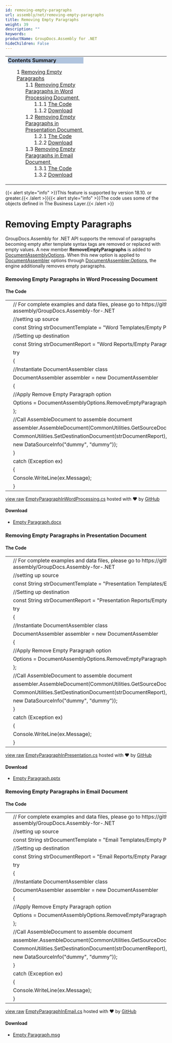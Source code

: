 ```yaml
---
id: removing-empty-paragraphs
url: assembly/net/removing-empty-paragraphs
title: Removing Empty Paragraphs
weight: 39
description: ""
keywords: 
productName: GroupDocs.Assembly for .NET
hideChildren: False
---
```

<table class="sectionMacro" border="0" cellpadding="5" cellspacing="0" width="100%"><tbody><tr><td valign="top" width="50%"><div class="panel" style="border-top-width: 1px; border-right-width: 1px; border-bottom-width: 1px; border-left-width: 1px;"><div class="panelHeader" style="border-bottom-width: 1px; background-color: rgb(176, 196, 222);"><b>Contents Summary</b></div><div class="panelContent"><style type="text/css">div.rbtoc1590388625629 { padding-top: 0px; padding-right: 0px; padding-bottom: 0px; padding-left: 0px; }div.rbtoc1590388625629 ul { list-style-type: none; list-style-image: none; margin-left: 0px; }div.rbtoc1590388625629 li { margin-left: 0px; padding-left: 0px; }</style><div class="toc rbtoc1590388625629"><ul class="toc-indentation"><li><span class="TOCOutline">1</span> <a href="#RemovingEmptyParagraphs-RemovingEmptyParagraphs">Removing Empty Paragraphs</a><ul class="toc-indentation"><li><span class="TOCOutline">1.1</span> <a href="#RemovingEmptyParagraphs-RemovingEmptyParagraphsinWordProcessingDocument">Removing Empty Paragraphs in Word Processing Document&nbsp;</a><ul class="toc-indentation"><li><span class="TOCOutline">1.1.1</span> <a href="#RemovingEmptyParagraphs-TheCode">The Code</a></li><li><span class="TOCOutline">1.1.2</span> <a href="#RemovingEmptyParagraphs-Download">Download</a></li></ul></li><li><span class="TOCOutline">1.2</span> <a href="#RemovingEmptyParagraphs-RemovingEmptyParagraphsinPresentationDocument">Removing Empty Paragraphs in Presentation Document&nbsp;</a><ul class="toc-indentation"><li><span class="TOCOutline">1.2.1</span> <a href="#RemovingEmptyParagraphs-TheCode.1">The Code</a></li><li><span class="TOCOutline">1.2.2</span> <a href="#RemovingEmptyParagraphs-Download.1">Download</a></li></ul></li><li><span class="TOCOutline">1.3</span> <a href="#RemovingEmptyParagraphs-RemovingEmptyParagraphsinEmailDocument">Removing Empty Paragraphs in Email Document&nbsp;</a><ul class="toc-indentation"><li><span class="TOCOutline">1.3.1</span> <a href="#RemovingEmptyParagraphs-TheCode.2">The Code</a></li><li><span class="TOCOutline">1.3.2</span> <a href="#RemovingEmptyParagraphs-Download.2">Download</a></li></ul></li></ul></li></ul></div></div></div></td><td valign="top" width="15%">&nbsp;</td><td valign="top" width="35%">&nbsp;</td></tr></tbody></table>

{{< alert style="info" >}}This feature is supported by version 18.10. or greater.{{< /alert >}}{{< alert style="info" >}}The code uses some of the objects defined in The Business Layer.{{< /alert >}}

# Removing Empty Paragraphs

GroupDocs.Assembly for .NET API supports the removal of paragraphs becoming empty after template syntax tags are removed or replaced with empty values. A new member **RemoveEmptyParagraphs** is added to [DocumentAssemblyOptions](https://apireference.groupdocs.com/net/assembly/groupdocs.assembly/documentassemblyoptions)**.** When this new option is applied to [DocumentAssembler](https://apireference.groupdocs.com/net/assembly/groupdocs.assembly/documentassembler) options through [DocumentAssembler.Options](https://apireference.groupdocs.com/net/assembly/groupdocs.assembly/documentassembler/properties/options), the engine additionally removes empty paragraphs.

### Removing Empty Paragraphs in Word Processing Document 

#### The Code

<table class="highlight tab-size js-file-line-container" data-tab-size="8" data-paste-markdown-skip=""><tbody><tr><td id="file-emptyparagraphinwordprocessing-cs-L1" class="blob-num js-line-number" data-line-number="1"></td><td id="file-emptyparagraphinwordprocessing-cs-LC1" class="blob-code blob-code-inner js-file-line"><span class="pl-c"><span class="pl-c">//</span> For complete examples and data files, please go to https://github.com/groupdocs-assembly/GroupDocs.Assembly-for-.NET</span></td></tr><tr><td id="file-emptyparagraphinwordprocessing-cs-L2" class="blob-num js-line-number" data-line-number="2"></td><td id="file-emptyparagraphinwordprocessing-cs-LC2" class="blob-code blob-code-inner js-file-line"><span class="pl-c"><span class="pl-c">//</span>setting up source</span></td></tr><tr><td id="file-emptyparagraphinwordprocessing-cs-L3" class="blob-num js-line-number" data-line-number="3"></td><td id="file-emptyparagraphinwordprocessing-cs-LC3" class="blob-code blob-code-inner js-file-line"><span class="pl-k">const</span> <span class="pl-en">String</span> <span class="pl-smi">strDocumentTemplate</span> <span class="pl-k">=</span> <span class="pl-s"><span class="pl-pds">"</span>Word Templates/Empty Paragraph.docx<span class="pl-pds">"</span></span>;</td></tr><tr><td id="file-emptyparagraphinwordprocessing-cs-L4" class="blob-num js-line-number" data-line-number="4"></td><td id="file-emptyparagraphinwordprocessing-cs-LC4" class="blob-code blob-code-inner js-file-line"><span class="pl-c"><span class="pl-c">//</span>Setting up destination</span></td></tr><tr><td id="file-emptyparagraphinwordprocessing-cs-L5" class="blob-num js-line-number" data-line-number="5"></td><td id="file-emptyparagraphinwordprocessing-cs-LC5" class="blob-code blob-code-inner js-file-line"><span class="pl-k">const</span> <span class="pl-en">String</span> <span class="pl-smi">strDocumentReport</span> <span class="pl-k">=</span> <span class="pl-s"><span class="pl-pds">"</span>Word Reports/Empty Paragraph.docx<span class="pl-pds">"</span></span>;</td></tr><tr><td id="file-emptyparagraphinwordprocessing-cs-L6" class="blob-num js-line-number" data-line-number="6"></td><td id="file-emptyparagraphinwordprocessing-cs-LC6" class="blob-code blob-code-inner js-file-line"><span class="pl-k">try</span></td></tr><tr><td id="file-emptyparagraphinwordprocessing-cs-L7" class="blob-num js-line-number" data-line-number="7"></td><td id="file-emptyparagraphinwordprocessing-cs-LC7" class="blob-code blob-code-inner js-file-line">{</td></tr><tr><td id="file-emptyparagraphinwordprocessing-cs-L8" class="blob-num js-line-number" data-line-number="8"></td><td id="file-emptyparagraphinwordprocessing-cs-LC8" class="blob-code blob-code-inner js-file-line"><span class="pl-c"><span class="pl-c">//</span>Instantiate DocumentAssembler class</span></td></tr><tr><td id="file-emptyparagraphinwordprocessing-cs-L9" class="blob-num js-line-number" data-line-number="9"></td><td id="file-emptyparagraphinwordprocessing-cs-LC9" class="blob-code blob-code-inner js-file-line"><span class="pl-en">DocumentAssembler</span> <span class="pl-smi">assembler</span> <span class="pl-k">=</span> <span class="pl-k">new</span> <span class="pl-en">DocumentAssembler</span></td></tr><tr><td id="file-emptyparagraphinwordprocessing-cs-L10" class="blob-num js-line-number" data-line-number="10"></td><td id="file-emptyparagraphinwordprocessing-cs-LC10" class="blob-code blob-code-inner js-file-line">{</td></tr><tr><td id="file-emptyparagraphinwordprocessing-cs-L11" class="blob-num js-line-number" data-line-number="11"></td><td id="file-emptyparagraphinwordprocessing-cs-LC11" class="blob-code blob-code-inner js-file-line"><span class="pl-c"><span class="pl-c">//</span>Apply Remove Empty Paragraph option</span></td></tr><tr><td id="file-emptyparagraphinwordprocessing-cs-L12" class="blob-num js-line-number" data-line-number="12"></td><td id="file-emptyparagraphinwordprocessing-cs-LC12" class="blob-code blob-code-inner js-file-line"><span class="pl-smi">Options</span> <span class="pl-k">=</span> <span class="pl-smi">DocumentAssemblyOptions</span>.<span class="pl-smi">RemoveEmptyParagraphs</span></td></tr><tr><td id="file-emptyparagraphinwordprocessing-cs-L13" class="blob-num js-line-number" data-line-number="13"></td><td id="file-emptyparagraphinwordprocessing-cs-LC13" class="blob-code blob-code-inner js-file-line">};</td></tr><tr><td id="file-emptyparagraphinwordprocessing-cs-L14" class="blob-num js-line-number" data-line-number="14"></td><td id="file-emptyparagraphinwordprocessing-cs-LC14" class="blob-code blob-code-inner js-file-line"><span class="pl-c"><span class="pl-c">//</span>Call AssembleDocument to assemble document</span></td></tr><tr><td id="file-emptyparagraphinwordprocessing-cs-L15" class="blob-num js-line-number" data-line-number="15"></td><td id="file-emptyparagraphinwordprocessing-cs-LC15" class="blob-code blob-code-inner js-file-line"><span class="pl-smi">assembler</span>.<span class="pl-en">AssembleDocument</span>(<span class="pl-smi">CommonUtilities</span>.<span class="pl-en">GetSourceDocument</span>(<span class="pl-smi">strDocumentTemplate</span>),</td></tr><tr><td id="file-emptyparagraphinwordprocessing-cs-L16" class="blob-num js-line-number" data-line-number="16"></td><td id="file-emptyparagraphinwordprocessing-cs-LC16" class="blob-code blob-code-inner js-file-line"><span class="pl-smi">CommonUtilities</span>.<span class="pl-en">SetDestinationDocument</span>(<span class="pl-smi">strDocumentReport</span>),</td></tr><tr><td id="file-emptyparagraphinwordprocessing-cs-L17" class="blob-num js-line-number" data-line-number="17"></td><td id="file-emptyparagraphinwordprocessing-cs-LC17" class="blob-code blob-code-inner js-file-line"><span class="pl-k">new</span> <span class="pl-en">DataSourceInfo</span>(<span class="pl-s"><span class="pl-pds">"</span>dummy<span class="pl-pds">"</span></span>, <span class="pl-s"><span class="pl-pds">"</span>dummy<span class="pl-pds">"</span></span>));</td></tr><tr><td id="file-emptyparagraphinwordprocessing-cs-L18" class="blob-num js-line-number" data-line-number="18"></td><td id="file-emptyparagraphinwordprocessing-cs-LC18" class="blob-code blob-code-inner js-file-line">}</td></tr><tr><td id="file-emptyparagraphinwordprocessing-cs-L19" class="blob-num js-line-number" data-line-number="19"></td><td id="file-emptyparagraphinwordprocessing-cs-LC19" class="blob-code blob-code-inner js-file-line"><span class="pl-k">catch</span> (<span class="pl-en">Exception</span> <span class="pl-smi">ex</span>)</td></tr><tr><td id="file-emptyparagraphinwordprocessing-cs-L20" class="blob-num js-line-number" data-line-number="20"></td><td id="file-emptyparagraphinwordprocessing-cs-LC20" class="blob-code blob-code-inner js-file-line">{</td></tr><tr><td id="file-emptyparagraphinwordprocessing-cs-L21" class="blob-num js-line-number" data-line-number="21"></td><td id="file-emptyparagraphinwordprocessing-cs-LC21" class="blob-code blob-code-inner js-file-line"><span class="pl-smi">Console</span>.<span class="pl-en">WriteLine</span>(<span class="pl-smi">ex</span>.<span class="pl-smi">Message</span>);</td></tr><tr><td id="file-emptyparagraphinwordprocessing-cs-L22" class="blob-num js-line-number" data-line-number="22"></td><td id="file-emptyparagraphinwordprocessing-cs-LC22" class="blob-code blob-code-inner js-file-line">}</td></tr></tbody></table>

[view raw](https://gist.github.com/GroupDocsGists/1baca62f7f2fb6b15feacc8686d431fa/raw/96fc721b8a73411cd845aed3f1ace1c251e7b196/EmptyParagraphInWordProcessing.cs) [EmptyParagraphInWordProcessing.cs](https://gist.github.com/GroupDocsGists/1baca62f7f2fb6b15feacc8686d431fa#file-emptyparagraphinwordprocessing-cs) hosted with ❤ by [GitHub](https://github.com)

#### Download

*   [Empty Paragraph.docx](https://github.com/groupdocs-assembly/GroupDocs.Assembly-for-.NET/blob/master/Examples/Data/Source/Word%20Templates/Empty%20Paragraph.docx)

### Removing Empty Paragraphs in Presentation Document 

#### The Code

<table class="highlight tab-size js-file-line-container" data-tab-size="8" data-paste-markdown-skip=""><tbody><tr><td id="file-emptyparagraphinpresentation-cs-L1" class="blob-num js-line-number" data-line-number="1"></td><td id="file-emptyparagraphinpresentation-cs-LC1" class="blob-code blob-code-inner js-file-line"><span class="pl-c"><span class="pl-c">//</span> For complete examples and data files, please go to https://github.com/groupdocs-assembly/GroupDocs.Assembly-for-.NET</span></td></tr><tr><td id="file-emptyparagraphinpresentation-cs-L2" class="blob-num js-line-number" data-line-number="2"></td><td id="file-emptyparagraphinpresentation-cs-LC2" class="blob-code blob-code-inner js-file-line"><span class="pl-c"><span class="pl-c">//</span>setting up source</span></td></tr><tr><td id="file-emptyparagraphinpresentation-cs-L3" class="blob-num js-line-number" data-line-number="3"></td><td id="file-emptyparagraphinpresentation-cs-LC3" class="blob-code blob-code-inner js-file-line"><span class="pl-k">const</span> <span class="pl-en">String</span> <span class="pl-smi">strDocumentTemplate</span> <span class="pl-k">=</span> <span class="pl-s"><span class="pl-pds">"</span>Presentation Templates/Empty Paragraph.pptx<span class="pl-pds">"</span></span>;</td></tr><tr><td id="file-emptyparagraphinpresentation-cs-L4" class="blob-num js-line-number" data-line-number="4"></td><td id="file-emptyparagraphinpresentation-cs-LC4" class="blob-code blob-code-inner js-file-line"><span class="pl-c"><span class="pl-c">//</span>Setting up destination</span></td></tr><tr><td id="file-emptyparagraphinpresentation-cs-L5" class="blob-num js-line-number" data-line-number="5"></td><td id="file-emptyparagraphinpresentation-cs-LC5" class="blob-code blob-code-inner js-file-line"><span class="pl-k">const</span> <span class="pl-en">String</span> <span class="pl-smi">strDocumentReport</span> <span class="pl-k">=</span> <span class="pl-s"><span class="pl-pds">"</span>Presentation Reports/Empty Paragraph.pptx<span class="pl-pds">"</span></span>;</td></tr><tr><td id="file-emptyparagraphinpresentation-cs-L6" class="blob-num js-line-number" data-line-number="6"></td><td id="file-emptyparagraphinpresentation-cs-LC6" class="blob-code blob-code-inner js-file-line"><span class="pl-k">try</span></td></tr><tr><td id="file-emptyparagraphinpresentation-cs-L7" class="blob-num js-line-number" data-line-number="7"></td><td id="file-emptyparagraphinpresentation-cs-LC7" class="blob-code blob-code-inner js-file-line">{</td></tr><tr><td id="file-emptyparagraphinpresentation-cs-L8" class="blob-num js-line-number" data-line-number="8"></td><td id="file-emptyparagraphinpresentation-cs-LC8" class="blob-code blob-code-inner js-file-line"><span class="pl-c"><span class="pl-c">//</span>Instantiate DocumentAssembler class</span></td></tr><tr><td id="file-emptyparagraphinpresentation-cs-L9" class="blob-num js-line-number" data-line-number="9"></td><td id="file-emptyparagraphinpresentation-cs-LC9" class="blob-code blob-code-inner js-file-line"><span class="pl-en">DocumentAssembler</span> <span class="pl-smi">assembler</span> <span class="pl-k">=</span> <span class="pl-k">new</span> <span class="pl-en">DocumentAssembler</span></td></tr><tr><td id="file-emptyparagraphinpresentation-cs-L10" class="blob-num js-line-number" data-line-number="10"></td><td id="file-emptyparagraphinpresentation-cs-LC10" class="blob-code blob-code-inner js-file-line">{</td></tr><tr><td id="file-emptyparagraphinpresentation-cs-L11" class="blob-num js-line-number" data-line-number="11"></td><td id="file-emptyparagraphinpresentation-cs-LC11" class="blob-code blob-code-inner js-file-line"><span class="pl-c"><span class="pl-c">//</span>Apply Remove Empty Paragraph option</span></td></tr><tr><td id="file-emptyparagraphinpresentation-cs-L12" class="blob-num js-line-number" data-line-number="12"></td><td id="file-emptyparagraphinpresentation-cs-LC12" class="blob-code blob-code-inner js-file-line"><span class="pl-smi">Options</span> <span class="pl-k">=</span> <span class="pl-smi">DocumentAssemblyOptions</span>.<span class="pl-smi">RemoveEmptyParagraphs</span></td></tr><tr><td id="file-emptyparagraphinpresentation-cs-L13" class="blob-num js-line-number" data-line-number="13"></td><td id="file-emptyparagraphinpresentation-cs-LC13" class="blob-code blob-code-inner js-file-line">};</td></tr><tr><td id="file-emptyparagraphinpresentation-cs-L14" class="blob-num js-line-number" data-line-number="14"></td><td id="file-emptyparagraphinpresentation-cs-LC14" class="blob-code blob-code-inner js-file-line"><span class="pl-c"><span class="pl-c">//</span>Call AssembleDocument to assemble document</span></td></tr><tr><td id="file-emptyparagraphinpresentation-cs-L15" class="blob-num js-line-number" data-line-number="15"></td><td id="file-emptyparagraphinpresentation-cs-LC15" class="blob-code blob-code-inner js-file-line"><span class="pl-smi">assembler</span>.<span class="pl-en">AssembleDocument</span>(<span class="pl-smi">CommonUtilities</span>.<span class="pl-en">GetSourceDocument</span>(<span class="pl-smi">strDocumentTemplate</span>),</td></tr><tr><td id="file-emptyparagraphinpresentation-cs-L16" class="blob-num js-line-number" data-line-number="16"></td><td id="file-emptyparagraphinpresentation-cs-LC16" class="blob-code blob-code-inner js-file-line"><span class="pl-smi">CommonUtilities</span>.<span class="pl-en">SetDestinationDocument</span>(<span class="pl-smi">strDocumentReport</span>),</td></tr><tr><td id="file-emptyparagraphinpresentation-cs-L17" class="blob-num js-line-number" data-line-number="17"></td><td id="file-emptyparagraphinpresentation-cs-LC17" class="blob-code blob-code-inner js-file-line"><span class="pl-k">new</span> <span class="pl-en">DataSourceInfo</span>(<span class="pl-s"><span class="pl-pds">"</span>dummy<span class="pl-pds">"</span></span>, <span class="pl-s"><span class="pl-pds">"</span>dummy<span class="pl-pds">"</span></span>));</td></tr><tr><td id="file-emptyparagraphinpresentation-cs-L18" class="blob-num js-line-number" data-line-number="18"></td><td id="file-emptyparagraphinpresentation-cs-LC18" class="blob-code blob-code-inner js-file-line">}</td></tr><tr><td id="file-emptyparagraphinpresentation-cs-L19" class="blob-num js-line-number" data-line-number="19"></td><td id="file-emptyparagraphinpresentation-cs-LC19" class="blob-code blob-code-inner js-file-line"><span class="pl-k">catch</span> (<span class="pl-en">Exception</span> <span class="pl-smi">ex</span>)</td></tr><tr><td id="file-emptyparagraphinpresentation-cs-L20" class="blob-num js-line-number" data-line-number="20"></td><td id="file-emptyparagraphinpresentation-cs-LC20" class="blob-code blob-code-inner js-file-line">{</td></tr><tr><td id="file-emptyparagraphinpresentation-cs-L21" class="blob-num js-line-number" data-line-number="21"></td><td id="file-emptyparagraphinpresentation-cs-LC21" class="blob-code blob-code-inner js-file-line"><span class="pl-smi">Console</span>.<span class="pl-en">WriteLine</span>(<span class="pl-smi">ex</span>.<span class="pl-smi">Message</span>);</td></tr><tr><td id="file-emptyparagraphinpresentation-cs-L22" class="blob-num js-line-number" data-line-number="22"></td><td id="file-emptyparagraphinpresentation-cs-LC22" class="blob-code blob-code-inner js-file-line">}</td></tr></tbody></table>

[view raw](https://gist.github.com/GroupDocsGists/7c9fc9e774e865e047e668ee915fea7e/raw/7fa6b08b4e9593be308c917f3054cb19e9175782/EmptyParagraphInPresentation.cs) [EmptyParagraphInPresentation.cs](https://gist.github.com/GroupDocsGists/7c9fc9e774e865e047e668ee915fea7e#file-emptyparagraphinpresentation-cs) hosted with ❤ by [GitHub](https://github.com)

#### Download

*   [Empty Paragraph.pptx](https://github.com/groupdocs-assembly/GroupDocs.Assembly-for-.NET/blob/master/Examples/Data/Source/Presentation%20Templates/Empty%20Paragraph.pptx)

### Removing Empty Paragraphs in Email Document 

#### The Code

<table class="highlight tab-size js-file-line-container" data-tab-size="8" data-paste-markdown-skip=""><tbody><tr><td id="file-emptyparagraphinemail-cs-L1" class="blob-num js-line-number" data-line-number="1"></td><td id="file-emptyparagraphinemail-cs-LC1" class="blob-code blob-code-inner js-file-line"><span class="pl-c"><span class="pl-c">//</span> For complete examples and data files, please go to https://github.com/groupdocs-assembly/GroupDocs.Assembly-for-.NET</span></td></tr><tr><td id="file-emptyparagraphinemail-cs-L2" class="blob-num js-line-number" data-line-number="2"></td><td id="file-emptyparagraphinemail-cs-LC2" class="blob-code blob-code-inner js-file-line"><span class="pl-c"><span class="pl-c">//</span>setting up source</span></td></tr><tr><td id="file-emptyparagraphinemail-cs-L3" class="blob-num js-line-number" data-line-number="3"></td><td id="file-emptyparagraphinemail-cs-LC3" class="blob-code blob-code-inner js-file-line"><span class="pl-k">const</span> <span class="pl-en">String</span> <span class="pl-smi">strDocumentTemplate</span> <span class="pl-k">=</span> <span class="pl-s"><span class="pl-pds">"</span>Email Templates/Empty Paragraph.msg<span class="pl-pds">"</span></span>;</td></tr><tr><td id="file-emptyparagraphinemail-cs-L4" class="blob-num js-line-number" data-line-number="4"></td><td id="file-emptyparagraphinemail-cs-LC4" class="blob-code blob-code-inner js-file-line"><span class="pl-c"><span class="pl-c">//</span>Setting up destination</span></td></tr><tr><td id="file-emptyparagraphinemail-cs-L5" class="blob-num js-line-number" data-line-number="5"></td><td id="file-emptyparagraphinemail-cs-LC5" class="blob-code blob-code-inner js-file-line"><span class="pl-k">const</span> <span class="pl-en">String</span> <span class="pl-smi">strDocumentReport</span> <span class="pl-k">=</span> <span class="pl-s"><span class="pl-pds">"</span>Email Reports/Empty Paragraph.msg<span class="pl-pds">"</span></span>;</td></tr><tr><td id="file-emptyparagraphinemail-cs-L6" class="blob-num js-line-number" data-line-number="6"></td><td id="file-emptyparagraphinemail-cs-LC6" class="blob-code blob-code-inner js-file-line"><span class="pl-k">try</span></td></tr><tr><td id="file-emptyparagraphinemail-cs-L7" class="blob-num js-line-number" data-line-number="7"></td><td id="file-emptyparagraphinemail-cs-LC7" class="blob-code blob-code-inner js-file-line">{</td></tr><tr><td id="file-emptyparagraphinemail-cs-L8" class="blob-num js-line-number" data-line-number="8"></td><td id="file-emptyparagraphinemail-cs-LC8" class="blob-code blob-code-inner js-file-line"><span class="pl-c"><span class="pl-c">//</span>Instantiate DocumentAssembler class</span></td></tr><tr><td id="file-emptyparagraphinemail-cs-L9" class="blob-num js-line-number" data-line-number="9"></td><td id="file-emptyparagraphinemail-cs-LC9" class="blob-code blob-code-inner js-file-line"><span class="pl-en">DocumentAssembler</span> <span class="pl-smi">assembler</span> <span class="pl-k">=</span> <span class="pl-k">new</span> <span class="pl-en">DocumentAssembler</span></td></tr><tr><td id="file-emptyparagraphinemail-cs-L10" class="blob-num js-line-number" data-line-number="10"></td><td id="file-emptyparagraphinemail-cs-LC10" class="blob-code blob-code-inner js-file-line">{</td></tr><tr><td id="file-emptyparagraphinemail-cs-L11" class="blob-num js-line-number" data-line-number="11"></td><td id="file-emptyparagraphinemail-cs-LC11" class="blob-code blob-code-inner js-file-line"><span class="pl-c"><span class="pl-c">//</span>Apply Remove Empty Paragraph option</span></td></tr><tr><td id="file-emptyparagraphinemail-cs-L12" class="blob-num js-line-number" data-line-number="12"></td><td id="file-emptyparagraphinemail-cs-LC12" class="blob-code blob-code-inner js-file-line"><span class="pl-smi">Options</span> <span class="pl-k">=</span> <span class="pl-smi">DocumentAssemblyOptions</span>.<span class="pl-smi">RemoveEmptyParagraphs</span></td></tr><tr><td id="file-emptyparagraphinemail-cs-L13" class="blob-num js-line-number" data-line-number="13"></td><td id="file-emptyparagraphinemail-cs-LC13" class="blob-code blob-code-inner js-file-line">};</td></tr><tr><td id="file-emptyparagraphinemail-cs-L14" class="blob-num js-line-number" data-line-number="14"></td><td id="file-emptyparagraphinemail-cs-LC14" class="blob-code blob-code-inner js-file-line"><span class="pl-c"><span class="pl-c">//</span>Call AssembleDocument to assemble document</span></td></tr><tr><td id="file-emptyparagraphinemail-cs-L15" class="blob-num js-line-number" data-line-number="15"></td><td id="file-emptyparagraphinemail-cs-LC15" class="blob-code blob-code-inner js-file-line"><span class="pl-smi">assembler</span>.<span class="pl-en">AssembleDocument</span>(<span class="pl-smi">CommonUtilities</span>.<span class="pl-en">GetSourceDocument</span>(<span class="pl-smi">strDocumentTemplate</span>),</td></tr><tr><td id="file-emptyparagraphinemail-cs-L16" class="blob-num js-line-number" data-line-number="16"></td><td id="file-emptyparagraphinemail-cs-LC16" class="blob-code blob-code-inner js-file-line"><span class="pl-smi">CommonUtilities</span>.<span class="pl-en">SetDestinationDocument</span>(<span class="pl-smi">strDocumentReport</span>),</td></tr><tr><td id="file-emptyparagraphinemail-cs-L17" class="blob-num js-line-number" data-line-number="17"></td><td id="file-emptyparagraphinemail-cs-LC17" class="blob-code blob-code-inner js-file-line"><span class="pl-k">new</span> <span class="pl-en">DataSourceInfo</span>(<span class="pl-s"><span class="pl-pds">"</span>dummy<span class="pl-pds">"</span></span>, <span class="pl-s"><span class="pl-pds">"</span>dummy<span class="pl-pds">"</span></span>));</td></tr><tr><td id="file-emptyparagraphinemail-cs-L18" class="blob-num js-line-number" data-line-number="18"></td><td id="file-emptyparagraphinemail-cs-LC18" class="blob-code blob-code-inner js-file-line">}</td></tr><tr><td id="file-emptyparagraphinemail-cs-L19" class="blob-num js-line-number" data-line-number="19"></td><td id="file-emptyparagraphinemail-cs-LC19" class="blob-code blob-code-inner js-file-line"><span class="pl-k">catch</span> (<span class="pl-en">Exception</span> <span class="pl-smi">ex</span>)</td></tr><tr><td id="file-emptyparagraphinemail-cs-L20" class="blob-num js-line-number" data-line-number="20"></td><td id="file-emptyparagraphinemail-cs-LC20" class="blob-code blob-code-inner js-file-line">{</td></tr><tr><td id="file-emptyparagraphinemail-cs-L21" class="blob-num js-line-number" data-line-number="21"></td><td id="file-emptyparagraphinemail-cs-LC21" class="blob-code blob-code-inner js-file-line"><span class="pl-smi">Console</span>.<span class="pl-en">WriteLine</span>(<span class="pl-smi">ex</span>.<span class="pl-smi">Message</span>);</td></tr><tr><td id="file-emptyparagraphinemail-cs-L22" class="blob-num js-line-number" data-line-number="22"></td><td id="file-emptyparagraphinemail-cs-LC22" class="blob-code blob-code-inner js-file-line">}</td></tr></tbody></table>

[view raw](https://gist.github.com/GroupDocsGists/5ba8a40ae2ca44cc4bd4576d5a2648e9/raw/2b0c3a29e07770fc26b728f973f47b31d053260e/EmptyParagraphInEmail.cs) [EmptyParagraphInEmail.cs](https://gist.github.com/GroupDocsGists/5ba8a40ae2ca44cc4bd4576d5a2648e9#file-emptyparagraphinemail-cs) hosted with ❤ by [GitHub](https://github.com)

#### Download

*   [Empty Paragraph.msg](https://github.com/groupdocs-assembly/GroupDocs.Assembly-for-.NET/blob/master/Examples/Data/Source/Email%20Templates/Empty%20Paragraph.msg)
